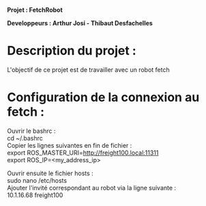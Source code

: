 **Projet : FetchRobot**

**Developpeurs : Arthur Josi - Thibaut Desfachelles** 

Description du projet :
==
L'objectif de ce projet est de travailler avec un robot fetch  

Configuration de la connexion au fetch :
==
Ouvrir le bashrc :  
cd ~/.bashrc  
Copier les lignes suivantes en fin de fichier :  
export ROS_MASTER_URI=http://freight100.local:11311  
export ROS_IP=<my_address_ip>  

Ouvrir ensuite le fichier hosts :  
sudo nano /etc/hosts  
Ajouter l'invité correspondant au robot via la ligne suivante :   
10.1.16.68	freight100  
 
